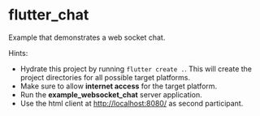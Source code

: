 # flutter_chat

Example that demonstrates a web socket chat.

Hints:

- Hydrate this project by running `flutter create .`. This will create the project directories for all possible target platforms.
- Make sure to allow **internet access** for the target platform.
- Run the **example_websocket_chat** server application.
- Use the html client at [http://localhost:8080/](http://localhost:8080/) as second participant.